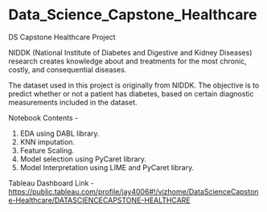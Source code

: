 # Data_Science_Capstone_Healthcare
DS Capstone Healthcare Project

NIDDK (National Institute of Diabetes and Digestive and Kidney Diseases) research creates knowledge about and treatments for the most chronic, costly, and consequential diseases.

The dataset used in this project is originally from NIDDK. The objective is to predict whether or not a patient has diabetes, based on certain diagnostic measurements included in the dataset.

Notebook Contents - 

1. EDA using DABL library.
2. KNN imputation.
3. Feature Scaling.
4. Model selection using PyCaret library.
5. Model Interpretation using LIME and PyCaret library.

Tableau Dashboard Link - https://public.tableau.com/profile/jay4006#!/vizhome/DataScienceCapstone-Healthcare/DATASCIENCECAPSTONE-HEALTHCARE
